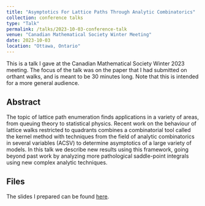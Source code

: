 ```yaml
---
title: "Asymptotics For Lattice Paths Through Analytic Combinatorics"
collection: conference talks
type: "Talk"
permalink: /talks/2023-10-03-conference-talk
venue: "Canadian Mathematical Society Winter Meeting"
date: 2023-10-03
location: "Ottawa, Ontario"
---
```


This is a talk I gave at the Canadian Mathematical Society Winter 2023 meeting. The focus of the talk was on the paper that I had submitted on orthant walks, and is meant to be 30 minutes long. Note that this is intended for a more general audience.

Abstract
-----

The topic of lattice path enumeration finds applications in a variety of areas, from queuing theory to statistical physics. Recent work on the behaviour of lattice walks restricted to quadrants combines a combinatorial tool called the kernel method with techniques from the field of analytic combinatorics in several variables (ACSV) to determine asymptotics of a large variety of models. In this talk we describe new results using this framework, going beyond past work by analyzing more pathological saddle-point integrals using new complex analytic techniques. 

Files
-----

The slides I prepared can be found [here](/files/2023-10-03-conference-talk-slides.pdf).
